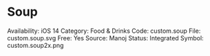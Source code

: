 # Soup

Availability: iOS 14
Category: Food & Drinks
Code: custom.soup
File: custom.soup.svg
Free: Yes
Source: Manoj
Status: Integrated
Symbol: custom.soup2x.png